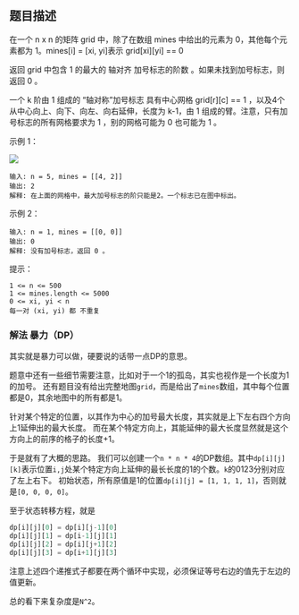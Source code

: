 ## 题目描述
在一个 n x n 的矩阵 grid 中，除了在数组 mines 中给出的元素为 0，其他每个元素都为 1。mines[i] = [xi, yi]表示 grid[xi][yi] == 0

返回  grid 中包含 1 的最大的 轴对齐 加号标志的阶数 。如果未找到加号标志，则返回 0 。

一个 k 阶由 1 组成的 “轴对称”加号标志 具有中心网格 grid[r][c] == 1 ，以及4个从中心向上、向下、向左、向右延伸，长度为 k-1，由 1 组成的臂。注意，只有加号标志的所有网格要求为 1 ，别的网格可能为 0 也可能为 1 。

示例 1：

![](https://assets.leetcode.com/uploads/2021/06/13/plus1-grid.jpg)
```
输入: n = 5, mines = [[4, 2]]
输出: 2
解释: 在上面的网格中，最大加号标志的阶只能是2。一个标志已在图中标出。
```
示例 2：
```
输入: n = 1, mines = [[0, 0]]
输出: 0
解释: 没有加号标志，返回 0 。
```

提示：
```
1 <= n <= 500
1 <= mines.length <= 5000
0 <= xi, yi < n
每一对 (xi, yi) 都 不重复
```

### 解法 暴力（DP）
其实就是暴力可以做，硬要说的话带一点DP的意思。

题意中还有一些细节需要注意，比如对于一个1的孤岛，其实也视作是一个长度为1的加号。
还有题目没有给出完整地图`grid`，而是给出了`mines`数组，其中每个位置都是0，其余地图中的所有都是1。

针对某个特定的位置，以其作为中心的加号最大长度，其实就是上下左右四个方向上1延伸出的最大长度。
而在某个特定方向上，其能延伸的最大长度显然就是这个方向上的前序的格子的长度+1。

于是就有了大概的思路。
我们可以创建一个`n * n * 4`的DP数组。其中`dp[i][j][k]`表示位置`i,j`处某个特定方向上延伸的最长长度的1的个数。`k`的0123分别对应了左上右下。
初始状态，所有原值是1的位置`dp[i][j] = [1, 1, 1, 1]`，否则就是`[0, 0, 0, 0]`。

至于状态转移方程，就是
```python
dp[i][j][0] = dp[i][j-1][0]
dp[i][j][1] = dp[i-1][j][1]
dp[i][j][2] = dp[i][j+1][2]
dp[i][j][3] = dp[i+1][j][3]
```
注意上述四个递推式子都要在两个循环中实现，必须保证等号右边的值先于左边的值更新。

总的看下来复杂度是`N^2`。